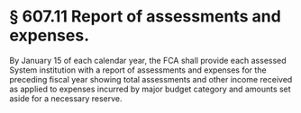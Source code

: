 # § 607.11   Report of assessments and expenses.

By January 15 of each calendar year, the FCA shall provide each assessed System institution with a report of assessments and expenses for the preceding fiscal year showing total assessments and other income received as applied to expenses incurred by major budget category and amounts set aside for a necessary reserve. 





